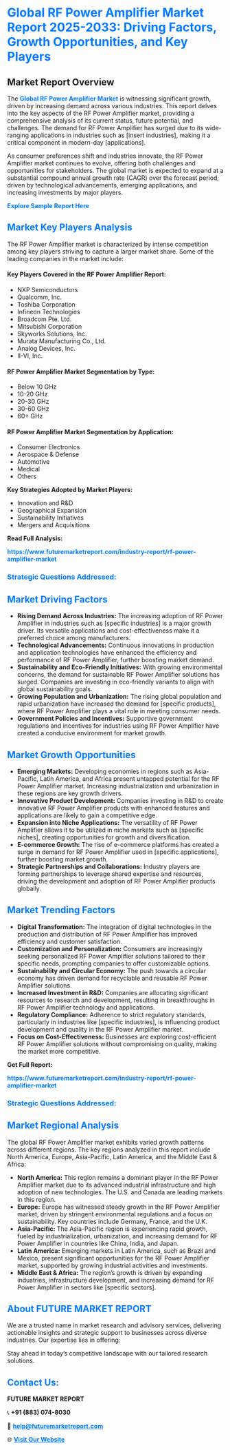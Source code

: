 <h1 style="color: #007BFF;">Global RF Power Amplifier Market Report 2025-2033: Driving Factors, Growth Opportunities, and Key Players</h1>

<section id="overview">
<h2>Market Report Overview</h2>
<p>The <a href="https://www.futuremarketreport.com/industry-report/rf-power-amplifier-market" style="color: #007BFF; text-decoration: none;"><strong>Global RF Power Amplifier Market</strong></a> is witnessing significant growth, driven by increasing demand across various industries. This report delves into the key aspects of the RF Power Amplifier market, providing a comprehensive analysis of its current status, future potential, and challenges. The demand for RF Power Amplifier has surged due to its wide-ranging applications in industries such as [insert industries], making it a critical component in modern-day [applications].</p>
<p>As consumer preferences shift and industries innovate, the RF Power Amplifier market continues to evolve, offering both challenges and opportunities for stakeholders. The global market is expected to expand at a substantial compound annual growth rate (CAGR) over the forecast period, driven by technological advancements, emerging applications, and increasing investments by major players.</p>
</section>

<section id="overview">
<p><a href="https://www.futuremarketreport.com/request-sample/reportId=63006" style="color: #007BFF; text-decoration: none;"><strong>Explore Sample Report Here</strong></a></p>
</section>

<section id="key-players">
<h2 style="color: #007BFF;">Market Key Players Analysis</h2>
<p>The RF Power Amplifier market is characterized by intense competition among key players striving to capture a larger market share. Some of the leading companies in the market include:</p>
<h4>Key Players Covered in the RF Power Amplifier Report:</h4>
<ul><li>NXP Semiconductors</li><li>Qualcomm, Inc.</li><li>Toshiba Corporation</li><li>Infineon Technologies</li><li>Broadcom Pte. Ltd.</li><li>Mitsubishi Corporation</li><li>Skyworks Solutions, Inc.</li><li>Murata Manufacturing Co., Ltd.</li><li>Analog Devices, Inc.</li><li>II-VI, Inc.</li></ul>
<h4>RF Power Amplifier Market Segmentation by Type:</h4>
<ul><li>Below 10 GHz</li><li>10-20 GHz</li><li>20-30 GHz</li><li>30-60 GHz</li><li>60+ GHz</li></ul>

<h4>RF Power Amplifier Market Segmentation by Application:</h4>
<ul><li>Consumer Electronics</li><li>Aerospace &amp; Defense</li><li>Automotive</li><li>Medical</li><li>Others</li></ul>
<p><strong>Key Strategies Adopted by Market Players:</strong></p>
<ul>
<li>Innovation and R&D</li>
<li>Geographical Expansion</li>
<li>Sustainability Initiatives</li>
<li>Mergers and Acquisitions</li>
</ul>
</section>

<section>
<p><strong>Read Full Analysis: </strong></p><a href="https://www.futuremarketreport.com/industry-report/rf-power-amplifier-market" style="color: #007BFF; text-decoration: none;"><strong>https://www.futuremarketreport.com/industry-report/rf-power-amplifier-market</strong></a>
<h3 style="color: #007BFF;">Strategic Questions Addressed:</h3>
</section>

<section id="driving-factors">
<h2 style="color: #007BFF;">Market Driving Factors</h2>
<ul>
<li><strong>Rising Demand Across Industries:</strong> The increasing adoption of RF Power Amplifier in industries such as [specific industries] is a major growth driver. Its versatile applications and cost-effectiveness make it a preferred choice among manufacturers.</li>
<li><strong>Technological Advancements:</strong> Continuous innovations in production and application technologies have enhanced the efficiency and performance of RF Power Amplifier, further boosting market demand.</li>
<li><strong>Sustainability and Eco-Friendly Initiatives:</strong> With growing environmental concerns, the demand for sustainable RF Power Amplifier solutions has surged. Companies are investing in eco-friendly variants to align with global sustainability goals.</li>
<li><strong>Growing Population and Urbanization:</strong> The rising global population and rapid urbanization have increased the demand for [specific products], where RF Power Amplifier plays a vital role in meeting consumer needs.</li>
<li><strong>Government Policies and Incentives:</strong> Supportive government regulations and incentives for industries using RF Power Amplifier have created a conducive environment for market growth.</li>
</ul>
</section>

<section id="growth-opportunities">
<h2 style="color: #007BFF;">Market Growth Opportunities</h2>
<ul>
<li><strong>Emerging Markets:</strong> Developing economies in regions such as Asia-Pacific, Latin America, and Africa present untapped potential for the RF Power Amplifier market. Increasing industrialization and urbanization in these regions are key growth drivers.</li>
<li><strong>Innovative Product Development:</strong> Companies investing in R&D to create innovative RF Power Amplifier products with enhanced features and applications are likely to gain a competitive edge.</li>
<li><strong>Expansion into Niche Applications:</strong> The versatility of RF Power Amplifier allows it to be utilized in niche markets such as [specific niches], creating opportunities for growth and diversification.</li>
<li><strong>E-commerce Growth:</strong> The rise of e-commerce platforms has created a surge in demand for RF Power Amplifier used in [specific applications], further boosting market growth.</li>
<li><strong>Strategic Partnerships and Collaborations:</strong> Industry players are forming partnerships to leverage shared expertise and resources, driving the development and adoption of RF Power Amplifier products globally.</li>
</ul>
</section>

<section id="trending-factors">
<h2 style="color: #007BFF;">Market Trending Factors</h2>
<ul>
<li><strong>Digital Transformation:</strong> The integration of digital technologies in the production and distribution of RF Power Amplifier has improved efficiency and customer satisfaction.</li>
<li><strong>Customization and Personalization:</strong> Consumers are increasingly seeking personalized RF Power Amplifier solutions tailored to their specific needs, prompting companies to offer customizable options.</li>
<li><strong>Sustainability and Circular Economy:</strong> The push towards a circular economy has driven demand for recyclable and reusable RF Power Amplifier solutions.</li>
<li><strong>Increased Investment in R&D:</strong> Companies are allocating significant resources to research and development, resulting in breakthroughs in RF Power Amplifier technology and applications.</li>
<li><strong>Regulatory Compliance:</strong> Adherence to strict regulatory standards, particularly in industries like [specific industries], is influencing product development and quality in the RF Power Amplifier market.</li>
<li><strong>Focus on Cost-Effectiveness:</strong> Businesses are exploring cost-efficient RF Power Amplifier solutions without compromising on quality, making the market more competitive.</li>
</ul>
</section>

<section>
<p><strong>Get Full Report: </strong></p><a href="https://www.futuremarketreport.com/industry-report/rf-power-amplifier-market" style="color: #007BFF; text-decoration: none;"><strong>https://www.futuremarketreport.com/industry-report/rf-power-amplifier-market</strong></a>
<h3 style="color: #007BFF;">Strategic Questions Addressed:</h3>
</section>


<section id="regional-analysis">
<h2 style="color: #007BFF;">Market Regional Analysis</h2>
<p>The global RF Power Amplifier market exhibits varied growth patterns across different regions. The key regions analyzed in this report include North America, Europe, Asia-Pacific, Latin America, and the Middle East & Africa:</p>
<ul>
<li><strong>North America:</strong> This region remains a dominant player in the RF Power Amplifier market due to its advanced industrial infrastructure and high adoption of new technologies. The U.S. and Canada are leading markets in this region.</li>
<li><strong>Europe:</strong> Europe has witnessed steady growth in the RF Power Amplifier market, driven by stringent environmental regulations and a focus on sustainability. Key countries include Germany, France, and the U.K.</li>
<li><strong>Asia-Pacific:</strong> The Asia-Pacific region is experiencing rapid growth, fueled by industrialization, urbanization, and increasing demand for RF Power Amplifier in countries like China, India, and Japan.</li>
<li><strong>Latin America:</strong> Emerging markets in Latin America, such as Brazil and Mexico, present significant opportunities for the RF Power Amplifier market, supported by growing industrial activities and investments.</li>
<li><strong>Middle East & Africa:</strong> The region’s growth is driven by expanding industries, infrastructure development, and increasing demand for RF Power Amplifier in sectors like [specific sectors].</li>
</ul>
</section>

<footer>
<h2 style="color: #007BFF;">About FUTURE MARKET REPORT</h2>
<p>We are a trusted name in market research and advisory services, delivering actionable insights and strategic support to businesses across diverse industries. Our expertise lies in offering:</p>

<p>Stay ahead in today’s competitive landscape with our tailored research solutions.</p>

<h2 style="color: #007BFF;">Contact Us:</h2>
<p><strong>FUTURE MARKET REPORT</strong></p>
<p>📞 <strong>+91 (883) 074-8030</strong></p>
<p>📧 <strong><a href="mailto:help@futuremarketreport.com" style="color: #007BFF;">help@futuremarketreport.com</a></strong></p>
<p>🌐 <strong><a href="https://www.futuremarketreport.com/" style="color: #007BFF;">Visit Our Website</a></strong></p>
</footer>